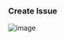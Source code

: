 ### Create Issue
![image](https://github.com/user-attachments/assets/f9702a6e-5e91-4f4e-8ff4-3449e7b6bd6c)
